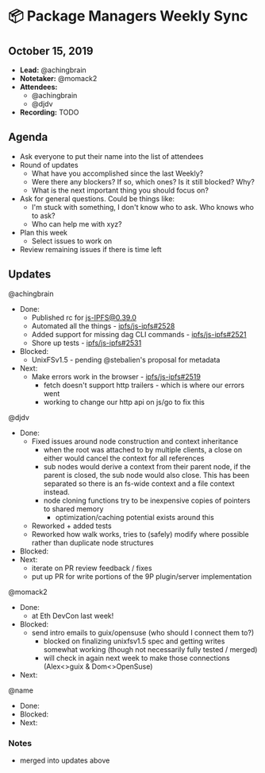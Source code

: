 # 📦 Package Managers Weekly Sync

## October 15, 2019

- **Lead:** @achingbrain
- **Notetaker:** @momack2
- **Attendees:**
  - @achingbrain
  - @djdv
- **Recording:** TODO

## Agenda

- Ask everyone to put their name into the list of attendees
- Round of updates
  - What have you accomplished since the last Weekly?
  - Were there any blockers? If so, which ones? Is it still blocked? Why?
  - What is the next important thing you should focus on?
- Ask for general questions. Could be things like:
  - I'm stuck with something, I don't know who to ask. Who knows who to ask?
  - Who can help me with xyz?
- Plan this week
  - Select issues to work on
- Review remaining issues if there is time left

## Updates

@achingbrain
- Done:
  - Published rc for js-IPFS@0.39.0
  - Automated all the things - [ipfs/js-ipfs#2528](https://github.com/ipfs/js-ipfs/pull/2528)
  - Added support for missing dag CLI commands - [ipfs/js-ipfs#2521](https://github.com/ipfs/js-ipfs/pull/2521)
  - Shore up tests - [ipfs/js-ipfs#2531](https://github.com/ipfs/js-ipfs/pull/2531)
- Blocked:
  - UnixFSv1.5 - pending @stebalien's proposal for metadata
- Next:
  - Make errors work in the browser - [ipfs/js-ipfs#2519](https://github.com/ipfs/js-ipfs/issues/2519)
    - fetch doesn't support http trailers - which is where our errors went
    - working to change our http api on js/go to fix this
  
@djdv
- Done:
  - Fixed issues around node construction and context inheritance
    - when the root was attached to by multiple clients, a close on either would cancel the context for all references
    - sub nodes would derive a context from their parent node, if the parent is closed, the sub node would also close. This has been separated so there is an fs-wide context and a file context instead.
    - node cloning functions try to be inexpensive copies of pointers to shared memory
      - optimization/caching potential exists around this
  - Reworked + added tests
  - Reworked how walk works, tries to (safely) modify where possible rather than duplicate node structures
- Blocked:
- Next:
  - iterate on PR review feedback / fixes
  - put up PR for write portions of the 9P plugin/server implementation

@momack2
- Done:
  - at Eth DevCon last week!
- Blocked:
  - send intro emails to guix/opensuse (who should I connect them to?)
    - blocked on finalizing unixfsv1.5 spec and getting writes somewhat working (though not necessarily fully tested / merged)
    - will check in again next week to make those connections (Alex<>guix & Dom<>OpenSuse)
- Next:


@name
- Done:
- Blocked:
- Next:

### Notes
- merged into updates above
